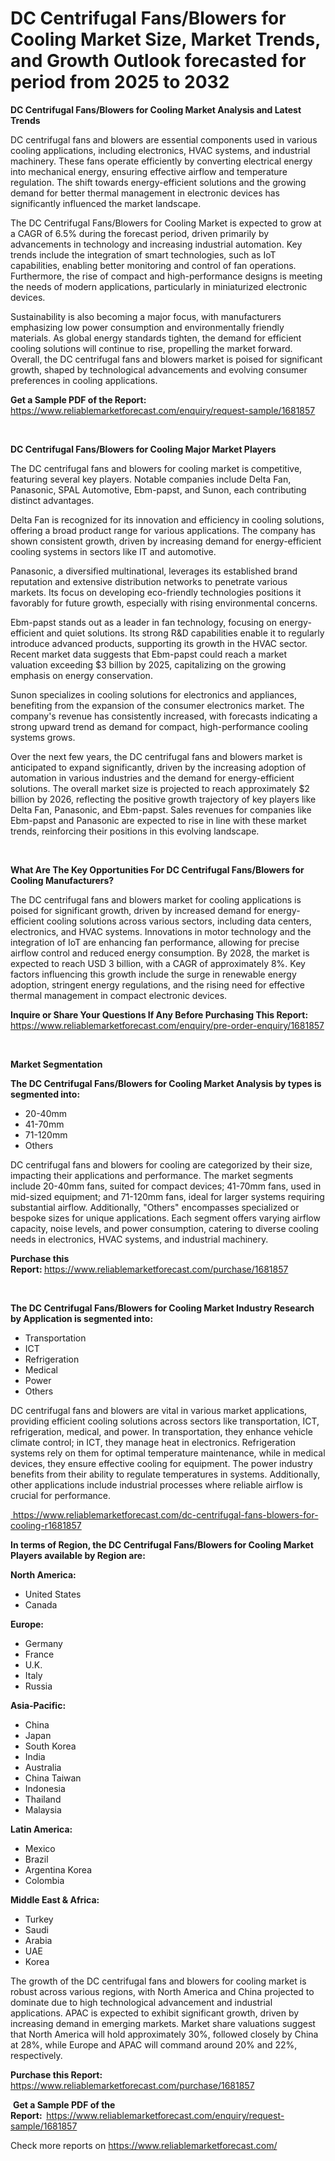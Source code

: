 <p><h1>DC Centrifugal Fans/Blowers for Cooling Market Size, Market Trends, and Growth Outlook forecasted for period from 2025 to 2032</h1></p><p><strong>DC Centrifugal Fans/Blowers for Cooling Market Analysis and Latest Trends</strong></p>
<p><p>DC centrifugal fans and blowers are essential components used in various cooling applications, including electronics, HVAC systems, and industrial machinery. These fans operate efficiently by converting electrical energy into mechanical energy, ensuring effective airflow and temperature regulation. The shift towards energy-efficient solutions and the growing demand for better thermal management in electronic devices has significantly influenced the market landscape.</p><p>The DC Centrifugal Fans/Blowers for Cooling Market is expected to grow at a CAGR of 6.5% during the forecast period, driven primarily by advancements in technology and increasing industrial automation. Key trends include the integration of smart technologies, such as IoT capabilities, enabling better monitoring and control of fan operations. Furthermore, the rise of compact and high-performance designs is meeting the needs of modern applications, particularly in miniaturized electronic devices.</p><p>Sustainability is also becoming a major focus, with manufacturers emphasizing low power consumption and environmentally friendly materials. As global energy standards tighten, the demand for efficient cooling solutions will continue to rise, propelling the market forward. Overall, the DC centrifugal fans and blowers market is poised for significant growth, shaped by technological advancements and evolving consumer preferences in cooling applications.</p></p>
<p><strong>Get a Sample PDF of the Report:&nbsp;</strong> <a href="https://www.reliablemarketforecast.com/enquiry/request-sample/1681857?utm_campaign=3089&utm_medium=2&utm_source=Github&utm_content=ia&utm_term=24032025&utm_id=dc-centrifugal-fansblowers-for-cooling">https://www.reliablemarketforecast.com/enquiry/request-sample/1681857</a></p>
<p>&nbsp;</p>
<p><strong>DC Centrifugal Fans/Blowers for Cooling Major Market Players</strong></p>
<p><p>The DC centrifugal fans and blowers for cooling market is competitive, featuring several key players. Notable companies include Delta Fan, Panasonic, SPAL Automotive, Ebm-papst, and Sunon, each contributing distinct advantages.</p><p>Delta Fan is recognized for its innovation and efficiency in cooling solutions, offering a broad product range for various applications. The company has shown consistent growth, driven by increasing demand for energy-efficient cooling systems in sectors like IT and automotive.</p><p>Panasonic, a diversified multinational, leverages its established brand reputation and extensive distribution networks to penetrate various markets. Its focus on developing eco-friendly technologies positions it favorably for future growth, especially with rising environmental concerns.</p><p>Ebm-papst stands out as a leader in fan technology, focusing on energy-efficient and quiet solutions. Its strong R&D capabilities enable it to regularly introduce advanced products, supporting its growth in the HVAC sector. Recent market data suggests that Ebm-papst could reach a market valuation exceeding $3 billion by 2025, capitalizing on the growing emphasis on energy conservation.</p><p>Sunon specializes in cooling solutions for electronics and appliances, benefiting from the expansion of the consumer electronics market. The company's revenue has consistently increased, with forecasts indicating a strong upward trend as demand for compact, high-performance cooling systems grows.</p><p>Over the next few years, the DC centrifugal fans and blowers market is anticipated to expand significantly, driven by the increasing adoption of automation in various industries and the demand for energy-efficient solutions. The overall market size is projected to reach approximately $2 billion by 2026, reflecting the positive growth trajectory of key players like Delta Fan, Panasonic, and Ebm-papst. Sales revenues for companies like Ebm-papst and Panasonic are expected to rise in line with these market trends, reinforcing their positions in this evolving landscape.</p></p>
<p>&nbsp;</p>
<p><strong>What Are The Key Opportunities For DC Centrifugal Fans/Blowers for Cooling Manufacturers?</strong></p>
<p><p>The DC centrifugal fans and blowers market for cooling applications is poised for significant growth, driven by increased demand for energy-efficient cooling solutions across various sectors, including data centers, electronics, and HVAC systems. Innovations in motor technology and the integration of IoT are enhancing fan performance, allowing for precise airflow control and reduced energy consumption. By 2028, the market is expected to reach USD 3 billion, with a CAGR of approximately 8%. Key factors influencing this growth include the surge in renewable energy adoption, stringent energy regulations, and the rising need for effective thermal management in compact electronic devices.</p></p>
<p><strong>Inquire or Share Your Questions If Any Before Purchasing This Report:</strong> <a href="https://www.reliablemarketforecast.com/enquiry/pre-order-enquiry/1681857?utm_campaign=3089&utm_medium=2&utm_source=Github&utm_content=ia&utm_term=24032025&utm_id=dc-centrifugal-fansblowers-for-cooling">https://www.reliablemarketforecast.com/enquiry/pre-order-enquiry/1681857</a></p>
<p>&nbsp;</p>
<p><strong>Market Segmentation</strong></p>
<p><strong>The DC Centrifugal Fans/Blowers for Cooling Market Analysis by types is segmented into:</strong></p>
<p><ul><li>20-40mm</li><li>41-70mm</li><li>71-120mm</li><li>Others</li></ul></p>
<p><p>DC centrifugal fans and blowers for cooling are categorized by their size, impacting their applications and performance. The market segments include 20-40mm fans, suited for compact devices; 41-70mm fans, used in mid-sized equipment; and 71-120mm fans, ideal for larger systems requiring substantial airflow. Additionally, "Others" encompasses specialized or bespoke sizes for unique applications. Each segment offers varying airflow capacity, noise levels, and power consumption, catering to diverse cooling needs in electronics, HVAC systems, and industrial machinery.</p></p>
<p><strong>Purchase this Report:&nbsp;</strong><a href="https://www.reliablemarketforecast.com/purchase/1681857?utm_campaign=3089&utm_medium=2&utm_source=Github&utm_content=ia&utm_term=24032025&utm_id=dc-centrifugal-fansblowers-for-cooling">https://www.reliablemarketforecast.com/purchase/1681857</a></p>
<p>&nbsp;</p>
<p><strong>The DC Centrifugal Fans/Blowers for Cooling Market Industry Research by Application is segmented into:</strong></p>
<p><ul><li>Transportation</li><li>ICT</li><li>Refrigeration</li><li>Medical</li><li>Power</li><li>Others</li></ul></p>
<p><p>DC centrifugal fans and blowers are vital in various market applications, providing efficient cooling solutions across sectors like transportation, ICT, refrigeration, medical, and power. In transportation, they enhance vehicle climate control; in ICT, they manage heat in electronics. Refrigeration systems rely on them for optimal temperature maintenance, while in medical devices, they ensure effective cooling for equipment. The power industry benefits from their ability to regulate temperatures in systems. Additionally, other applications include industrial processes where reliable airflow is crucial for performance.</p></p>
<p><a href="https://www.reliablemarketforecast.com/dc-centrifugal-fans-blowers-for-cooling-r1681857?utm_campaign=3089&utm_medium=2&utm_source=Github&utm_content=ia&utm_term=24032025&utm_id=dc-centrifugal-fansblowers-for-cooling">&nbsp;https://www.reliablemarketforecast.com/dc-centrifugal-fans-blowers-for-cooling-r1681857</a></p>
<p><strong>In terms of Region, the DC Centrifugal Fans/Blowers for Cooling Market Players available by Region are:</strong></p>
<p>
    <p> <strong> North America: </strong>
        <ul>
            <li>United States</li>
            <li>Canada</li>
        </ul>
        </p> 
    <p> <strong> Europe: </strong>
        <ul>
            <li>Germany</li>
            <li>France</li>
            <li>U.K.</li>
            <li>Italy</li>
            <li>Russia</li>
        </ul>
        </p> 
    <p> <strong> Asia-Pacific: </strong>
        <ul>
            <li>China</li>
            <li>Japan</li>
            <li>South Korea</li>
            <li>India</li>
            <li>Australia</li>
            <li>China Taiwan</li>
            <li>Indonesia</li>
            <li>Thailand</li>
            <li>Malaysia</li>
        </ul>
        </p> 
    <p> <strong> Latin America: </strong>
        <ul>
            <li>Mexico</li>
            <li>Brazil</li>
            <li>Argentina Korea</li>
            <li>Colombia</li>
        </ul>
        </p> 
    <p> <strong> Middle East & Africa: </strong>
        <ul>
            <li>Turkey</li>
            <li>Saudi</li>
            <li>Arabia</li>
            <li>UAE</li>
            <li>Korea</li>
        </ul>
    </p>
    </p>
<p><p>The growth of the DC centrifugal fans and blowers for cooling market is robust across various regions, with North America and China projected to dominate due to high technological advancement and industrial applications. APAC is expected to exhibit significant growth, driven by increasing demand in emerging markets. Market share valuations suggest that North America will hold approximately 30%, followed closely by China at 28%, while Europe and APAC will command around 20% and 22%, respectively.</p></p>
<p><strong>Purchase this Report: </strong><a href="https://www.reliablemarketforecast.com/purchase/1681857?utm_campaign=3089&utm_medium=2&utm_source=Github&utm_content=ia&utm_term=24032025&utm_id=dc-centrifugal-fansblowers-for-cooling">https://www.reliablemarketforecast.com/purchase/1681857</a></p>
<p>&nbsp;<strong>Get a Sample PDF of the Report:&nbsp;&nbsp;</strong><a href="https://www.reliablemarketforecast.com/enquiry/request-sample/1681857?utm_campaign=3089&utm_medium=2&utm_source=Github&utm_content=ia&utm_term=24032025&utm_id=dc-centrifugal-fansblowers-for-cooling">https://www.reliablemarketforecast.com/enquiry/request-sample/1681857</a></p>
<p><strong></strong></p>
<p>Check more reports on <a href="https://www.reliablemarketforecast.com/?utm_campaign=3089&utm_medium=2&utm_source=Github&utm_content=ia&utm_term=24032025&utm_id=dc-centrifugal-fansblowers-for-cooling">https://www.reliablemarketforecast.com/</a></p>
